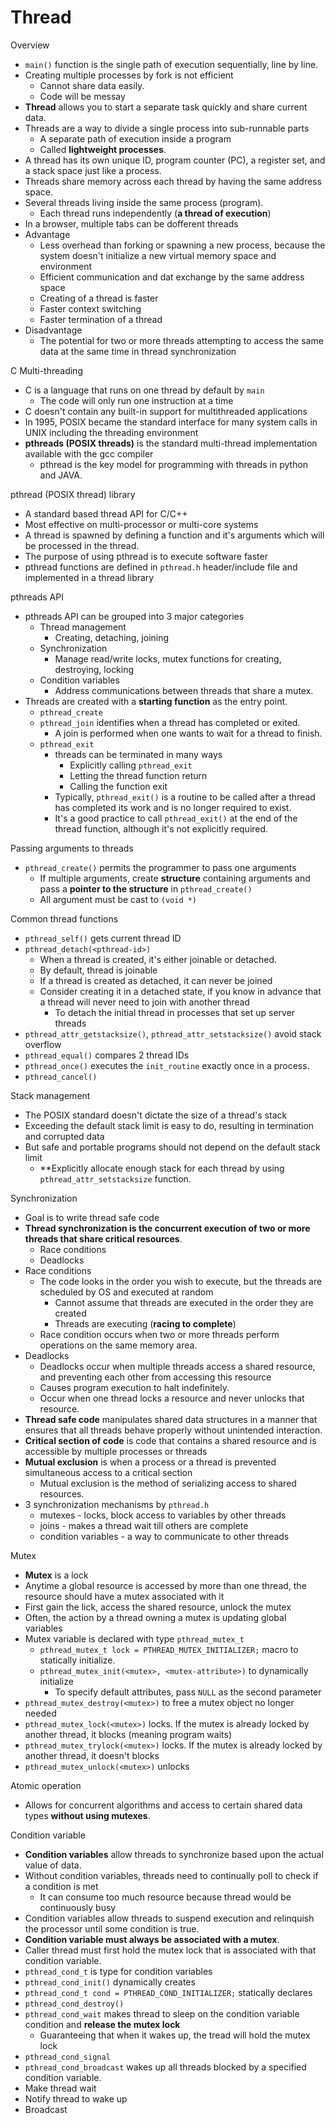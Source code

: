 # Thread

Overview
- `main()` function is the single path of execution sequentially, line by line.
- Creating multiple processes by fork is not efficient
  - Cannot share data easily.
  - Code will be messay
- **Thread** allows you to start a separate task quickly and share current data.
- Threads are a way to divide a single process into sub-runnable parts
  - A separate path of execution inside a program
  - Called **lightweight processes**.
- A thread has its own unique ID, program counter (PC), a register set, and a stack space just like a process.
- Threads share memory across each thread by having the same address space.
- Several threads living inside the same process (program).
  - Each thread runs independently (**a thread of execution**)
- In a browser, multiple tabs can be dofferent threads
- Advantage
  - Less overhead than forking or spawning a new process, because the system doesn't initialize a new virtual memory space and environment
  - Efficient communication and dat exchange by the same address space
  - Creating of a thread is faster
  - Faster context switching
  - Faster termination of a thread
- Disadvantage
  - The potential for two or more threads attempting to access the same data at the same time in thread synchronization

C Multi-threading
- C is a language that runs on one thread by default by `main`
  - The code will only run one instruction at a time
- C doesn't contain any built-in support for multithreaded applications
- In 1995, POSIX became the standard interface for many system calls in UNIX including the threading environment
- **pthreads (POSIX threads)** is the standard multi-thread implementation available with the gcc compiler
  - pthread is the key model for programming with threads in python and JAVA.

pthread (POSIX thread) library
- A standard based thread API for C/C++
- Most effective on multi-processor or multi-core systems
- A thread is spawned by defining a function and it's arguments which will be processed in the thread.
- The purpose of using pthread is to execute software faster
- pthread functions are defined in `pthread.h` header/include file and implemented in a thread library

pthreads API
- pthreads API can be grouped into 3 major categories
  - Thread management
    - Creating, detaching, joining
  - Synchronization
    - Manage read/write locks, mutex functions for creating, destroying, locking
  - Condition variables
    - Address communications between threads that share a mutex.
- Threads are created with a **starting function** as the entry point.
  - `pthread_create`
  - `pthread_join` identifies when a thread has completed or exited.
    - A join is performed when one wants to wait for a thread to finish.
  - `pthread_exit`
    - threads can be terminated in many ways
      - Explicitly calling `pthread_exit`
      - Letting the thread function return
      - Calling the function exit
    - Typically, `pthread_exit()` is a routine to be called after a thread has completed its work and is no longer required to exist.
    - It's a good practice to call `pthread_exit()` at the end of the thread function, although it's not explicitly required.

Passing arguments to threads
- `pthread_create()` permits the programmer to pass one arguments
  - If multiple arguments, create **structure** containing arguments and pass a **pointer to the structure** in `pthread_create()`
  - All argument must be cast to `(void *)`

Common thread functions
- `pthread_self()` gets current thread ID
- `pthread_detach(<pthread-id>)`
  - When a thread is created, it's either joinable or detached.
  - By default, thread is joinable
  - If a thread is created as detached, it can never be joined
  - Consider creating it in a detached state, if you know in advance that a thread will never need to join with another thread
    - To detach the initial thread in processes that set up server threads
- `pthread_attr_getstacksize()`, `pthread_attr_setstacksize()` avoid stack overflow
- `pthread_equal()` compares 2 thread IDs
- `pthread_once()` executes the `init_routine` exactly once in a process.
- `pthread_cancel()`

Stack management
- The POSIX standard doesn't dictate the size of a thread's stack
- Exceeding the default stack limit is easy to do, resulting in termination and corrupted data
- But safe and portable programs should not depend on the default stack limit
  - **Explicitly allocate enough stack for each thread by using `pthread_attr_setstacksize` function.

Synchronization
- Goal is to write thread safe code
- **Thread synchronization is the concurrent execution of two or more threads that share critical resources**.
  - Race conditions
  - Deadlocks
- Race conditions
  - The code looks in the order you wish to execute, but the threads are scheduled by OS and executed at random
    - Cannot assume that threads are executed in the order they are created
    - Threads are executing (**racing to complete**)
  - Race condition occurs when two or more threads perform operations on the same memory area.
- Deadlocks
  - Deadlocks occur when multiple threads access a shared resource, and preventing each other from accessing this resource
  - Causes program execution to halt indefinitely.
  - Occur when one thread locks a resource and never unlocks that resource.
- **Thread safe code** manipulates shared data structures in a manner that ensures that all threads behave properly without unintended interaction.
- **Critical section of code** is code that contains a shared resource and is accessible by multiple processes or threads
- **Mutual exclusion** is when a process or a thread is prevented simultaneous access to a critical section
  - Mutual exclusion is the method of serializing access to shared resources.
- 3 synchronization mechanisms by `pthread.h`
  - mutexes - locks, block access to variables by other threads
  - joins - makes a thread wait till others are complete
  - condition variables - a way to communicate to other threads

Mutex
- **Mutex** is a lock
- Anytime a global resource is accessed by more than one thread, the resource should have a mutex associated with it
- First gain the lick, access the shared resource, unlock the mutex
- Often, the action by a thread owning a mutex is updating global variables
- Mutex variable is declared with type `pthread_mutex_t`
  - `pthread_mutex_t lock = PTHREAD_MUTEX_INITIALIZER;` macro to statically initialize.
  - `pthread_mutex_init(<mutex>, <mutex-attribute>)` to dynamically initialize
    - To specify default attributes, pass `NULL` as the second parameter
- `pthread_mutex_destroy(<mutex>)` to free a mutex object no longer needed
- `pthread_mutex_lock(<mutex>)` locks. If the mutex is already locked by another thread, it blocks (meaning program waits)
- `pthread_mutex_trylock(<mutex>)` locks. If the mutex is already locked by another thread, it doesn't blocks
- `pthread_mutex_unlock(<mutex>)` unlocks

Atomic operation
- Allows for concurrent algorithms and access to certain shared data types **without using mutexes**.

Condition variable
- **Condition variables** allow threads to synchronize based upon the actual value of data.
- Without condition variables, threads need to continually poll to check if a condition is met
  - It can consume too much resource because thread would be continuously busy
- Condition variables allow threads to suspend execution and relinquish the processor until some condition is true.
- **Condition variable must always be associated with a mutex**.
- Caller thread must first hold the mutex lock that is associated with that condition variable.
- `pthread_cond_t` is type for condition variables
- `pthread_cond_init()` dynamically creates
- `pthread_cond_t cond = PTHREAD_COND_INITIALIZER;` statically declares
- `pthread_cond_destroy()`
- `pthread_cond_wait` makes thread to sleep on the condition variable condition and **release the mutex lock**
  - Guaranteeing that when it wakes up, the tread will hold the mutex lock
- `pthread_cond_signal`
- `pthread_cond_broadcast` wakes up all threads blocked by a specified condition variable.
- Make thread wait
- Notify thread to wake up
- Broadcast

